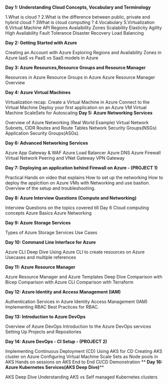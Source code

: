 **Day 1: Understanding Cloud Concepts, Vocabulary and Terminology**

1.What is cloud ? 
2.What is the difference between public, private and hybrid cloud ?
3What is cloud computing ?
4.Vocabulary
5.Virtualization
6.Virtual Machine
API
Regions
Avalaibility Zones
Scalability
Elasticity
Agility
High Availability
Fault Tolerance
Disaster Recovery
Load Balancing

**Day 2: Getting Started with Azure**

Creating an Account with Azure
Exploring Regions and Availability Zones in Azure
IaaS vs PaaS vs SaaS models in Azure

**Day 3: Azure Resources,Resource Groups and Resource Manager**

Resources in Azure
Resource Groups in Azure
Azure Resource Manager Overview

**Day 4: Azure Virtual Machines**

Virtualization recap.
Create a Virtual Machine in Azure
Connect to the Virtual Machine
Deploy your first application on an Azure VM
Virtual Machine ScaleSets for Autoscaling
**Day 5: Azure Networking Services**

Overview of Azure Networking (Real World Example)
Virtual Network
Subnets, CIDR
Routes and Route Tables
Network Security Groups(NSGs)
Application Security Groups(ASGs).

**Day 6: Advanced Networking Services**

Azure App Gateway & WAF
Azure Load Balancer
Azure DNS
Azure Firewall
Virtual Network Peering and VNet Gateway
VPN Gateway

**Day 7: Deploying an application behind Firewall on Azure - (PROJECT 1)**

Practical Hands on video that explains
How to set up the networking
How to deploy the applcition on Azure VMs with Networking and use bastion.
Overview of the setup and troubleshooting.

**Day 8: Azure Interview Questions (Compute and Networking)**

Interview Questions on the topics covered till Day 6
Cloud computing concepts
Azure Basics
Azure Networking

**Day 9: Azure Storage Services**

Types of Azure Storage Services
Use Cases

**Day 10: Command Line Interface for Azure**

Azure CLI Deep Dive
Using Azure CLI to create resources on Azure
Usecases and multiple references

**Day 11: Azure Resource Manager**

Azure Resource Manager and Azure Templates Deep Dive
Comparison with Bicep
Comparison with Azure CLI
Comparison with Terraform

**Day 12: Azure Identity and Access Management (IAM)**

Authentication Services in Azure
Identity Access Management (IAM)
Implementing RBAC
Best Practices for RBAC.

**Day 13: Introduction to Azure DevOps**

Overview of Azure DevOps
Introduction to the Azure DevOps services
Setting Up Projects and Repositories

**Day 14: Azure DevOps - CI Setup - (PROJECT 2)**

Implementing Continuous Deployment (CD)
Using AKS for CD
Creating AKS cluster on Azure
Configuring Virtual Machine Scale Sets as Node pools in AKS
Hands on sessions on AKS
End to End CI/CD Demonstration
**
**Day 16: Azure Kubernetes Services(AKS Deep Dive)****

AKS Deep Dive
Understanding AKS vs Self managed Kubernetes clusters

